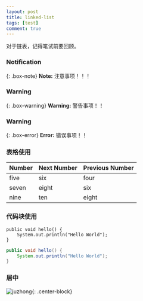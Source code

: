 ```yaml
---
layout: post
title: linked-list
tags: [test]
comment: true
---  
```

对于链表，记得笔试前要回顾。

### Notification 

{: .box-note}
**Note:** 注意事项！！！ 

### Warning  

{: .box-warning}
**Warning:** 警告事项！！

### Warning  

{: .box-error}
**Error:** 错误事项！！

### 表格使用  

| Number | Next Number | Previous Number|  
|:------ |:--- |:--- |  
| five  | six | four |   
| seven | eight | six |  
| nine | ten | eight |    


### 代码块使用

~~~
public void hello() {
    System.out.println("Hello World");
}
~~~

``` java
public void hello() {
    System.out.println("Hello World");
}
```  
###  居中
![juzhong](../img/bgimage.png){: .center-block}

